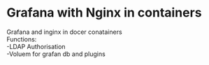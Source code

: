 # Grafana with Nginx in containers
Grafana and inginx in docer conatainers  
Functions:  
 -LDAP Authorisation  
 -Voluem for grafan db and plugins
